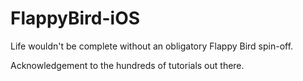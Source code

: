 # FlappyBird-iOS

Life wouldn't be complete without an obligatory Flappy Bird spin-off. 

Acknowledgement to the hundreds of tutorials out there. 

